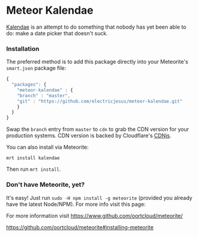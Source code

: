 # Meteor Kalendae

[Kalendae](https://www.github.com/chipersoft/kalendae) is an attempt to do something that nobody has yet been able to do: make a date picker that doesn't suck.

### Installation

The preferred method is to add this package directly into your Meteorite's `smart.json` package file:

```javascript
{
  "packages": {
    "meteor-kalendae" : { 
	"branch" : "master",
	"git" : "https://github.com/electricjesus/meteor-kalendae.git"
    }
  }
}
```
Swap the `branch` entry from `master` to `cdn` to grab the CDN version for your production systems. CDN version is backed by Cloudflare's [CDNjs](http://cdnjs.com/).


You can also install via Meteorite:

```
mrt install kalendae
```

Then run `mrt install`.

### Don't have Meteorite, yet?

It's easy! Just run `sudo -H npm install -g meteorite` (provided you already have the latest Node/NPM). For more info visit this page:

For more information visit https://www.github.com/oortcloud/meteorite/

https://github.com/oortcloud/meteorite#installing-meteorite
